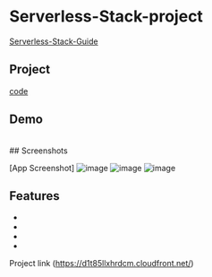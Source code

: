 # Serverless-Stack-project
[Serverless-Stack-Guide](https://serverless-stack.com/#guide)

## Project
[code](Serverless-project)

## Demo
<br>
## Screenshots

[App Screenshot]
![image](https://user-images.githubusercontent.com/95168051/191357532-592331fd-3d5b-4d2a-a84c-f2ca34a23430.png)
![image](https://user-images.githubusercontent.com/95168051/191357587-3e788417-8f69-4ca8-b35f-89f01ff77164.png)
![image](https://user-images.githubusercontent.com/95168051/191357763-2f07120f-2f4a-4dfa-9496-36ea26639532.png)

## Features

-
-
-
-

Project link (https://d1t85llxhrdcm.cloudfront.net/)
